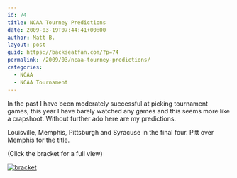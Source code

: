 ```yaml
---
id: 74
title: NCAA Tourney Predictions
date: 2009-03-19T07:44:41+00:00
author: Matt B.
layout: post
guid: https://backseatfan.com/?p=74
permalink: /2009/03/ncaa-tourney-predictions/
categories:
  - NCAA
  - NCAA Tournament
---
```


<div class="entry">
  <p>
    In the past I have been moderately successful at picking tournament games, this year I have barely watched any games and this seems more like a crapshoot. Without further ado here are my predictions.
  </p>

  <p>
    Louisville, Memphis, Pittsburgh and Syracuse in the final four. Pitt over Memphis for the title.
  </p>

  <p>
    (Click the bracket for a full view)
  </p>

  <p>
    <a href="https://backseatfan.com/Images/bracket.png" target="_blank"><img class="alignnone size-medium wp-image-75" title="bracket" src="/images/2009/03/bracket-300x211.png" alt="bracket" width="300" height="211" srcset="/images/2009/03/bracket-300x211.png 300w, /images/2009/03/bracket.png 869w" sizes="(max-width: 300px) 100vw, 300px" /></a>
  </p>
</div>
